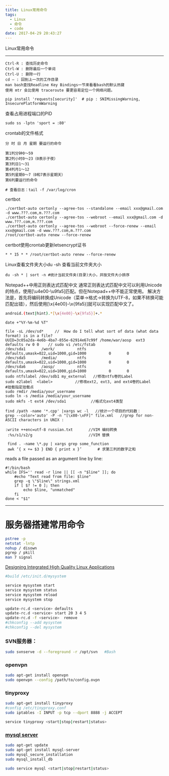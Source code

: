 ```yaml
---
title: Linux常用命令
tags:
  - Linux
  - 命令
  - code
date: 2017-04-29 20:43:27
---
```


Linux常用命令

* * *
```
Ctrl-R : 查找历史命令
Ctrl-W : 删除最后一个单词
Ctrl-U : 删除一行
cd – : 回到上一次的工作目录
man bash查找Readline Key Bindings一节来看看bash的默认热键
使用 mtr 会比使用 traceroute 要更容易定位一个网络问题。

pip install 'requests[security]'  # pip : SNIMissingWarning, InsecurePlatformWarning
```

查看占用进程端口的PID
```
sudo ss -lptn 'sport = :80'
```

crontab的文件格式
```
分 时 日 月 星期 要运行的命令

第1列分钟0～59
第2列小时0～23（0表示子夜）
第3列日1～31
第4列月1～12
第5列星期0～7（0和7表示星期天）
第6列要运行的命令

# 查看日志：tail -f /var/log/cron
```

certbot
```
./certbot-auto certonly --agree-tos --standalone --email xxx@gmail.com -d www.???.com,m.???.com
./certbot-auto certonly --agree-tos --webroot --email xxx@gmail.com -d www.???.com,m.???.com
./certbot-auto certonly --agree-tos --webroot --force-renew --email xxx@gmail.com -d www.???.com,m.???.com
/root/certbot-auto renew --force-renew
```
certbot使用crontab更新letsencrypt证书
```
* * 15 * * /root/certbot-auto renew --force-renew
```

Linux查看文件夹大小du -sh 查看当前文件夹大小
```
du -sh * | sort -n #统计当前文件夹(目录)大小，并按文件大小排序
```

Notepad++中用正则表达式匹配中文 通常正则表达式匹配中文可以利用Unicode的特点，使用[\u4e00-\u9fa5]匹配。但在Notepad++中不能正常使用。 解决方法是，首先将编码转换成Unicode（菜单-&gt;格式-&gt;转换为UTF-8，如果不转换可能匹配出错），然后使用[\x{4e00}-\x{9fa5}]就可以实现匹配中文了。
```Bash
android.(text|hint).*[\x{4e00}-\x{9fa5}]+.*
```

```
date +"%Y-%m-%d %T"

file -sL /dev/sd*     //  How do I tell what sort of data (what data format) is in a file?
UUID=3c05a2da-4e6b-4ba7-855e-62914e67c99f /home/war/aosp  ext3    defaults rw 0 0    // sudo vi /etc/fstab
/dev/sda1       /work/          ntfs    defaults,umask=022,uid=1000,gid=1000          0       0
/dev/sda5       /media/         ntfs    defaults,umask=022,uid=1000,gid=1000          0       0
/dev/sda6       /aosp/          ntfs    defaults,umask=022,uid=1000,gid=1000          0       0
sudo ntfslabel /dev/sdb1 my_external   //修改ntfs卷的Label
sudo e2label  <label>          //修改ext2, ext3, and ext4卷的Label
#挂载指定挂载点
sudo rmdir /media/your_username
sudo ln -s /media /media/your_username
sudo mkfs -t ext4 /dev/sda1           //格式化ext4类型
```

```
find /path -name '*.cpp' |xargs wc -l   //统计一个项目的代码数：
grep --color='auto' -P -n "[\x80-\xFF]" file.xml   //grep for non-ASCII characters in UNIX :

:write ++enc=utf-8 russian.txt       //VIM 编码转换
 :%s/s1/s2/g                         //VIM 替换

 find . -name \*.py | xargs grep some_function
 awk ‘{ x += $3 } END { print x }’       # 求第三列的数字之和
```

reads a file passed as an argument line by line:
```
#!/bin/bash
while IFS='' read -r line || [[ -n "$line" ]]; do
    #echo "Text read from file: $line"
    grep -q \"$line\" strings.xml
    if [ $? != 0 ]; then
        echo $line, "unmatched"
    fi
done < "$1"
```

****
# 服务器搭建常用命令

```Bash
pstree -p
netstat -lntp
nohup / disown
pgrep / pkill
man 7 signal
```

[Designing Integrated High Quality Linux Applications](http://www.tldp.org/HOWTO/HighQuality-Apps-HOWTO/boot.html "Designing Integrated High Quality Linux Applications")
```Bash
#build /etc/init.d/mysystem

service mysystem start
service mysystem status
service mysystem reload
service mysystem stop

update-rc.d <service> defaults
update-rc.d <service> start 20 3 4 5
update-rc.d -f <service>  remove
#chkconfig --add mysystem
#chkconfig --del mysystem
```

### SVN服务器：
```Bash
sudo svnserve -d --foreground -r /opt/svn   #Bash
```

### openvpn
```Bash
sudo apt-get install openvpn
sudo openvpn --config /path/to/config.ovpn
```

### tinyproxy
```Bash
sudo apt-get install tinyproxy
#config /etc/tinyproxy.conf
sudo iptables -I INPUT -p tcp --dport 8888 -j ACCEPT

service tinyproxy <start|stop|restart|status>
```

### [mysql server](https://www.digitalocean.com/community/tutorials/how-to-install-mysql-on-ubuntu-14-04 "How To Install MySQL on Ubuntu 14.04")
```Bash
sudo apt-get update
sudo apt-get install mysql-server
sudo mysql_secure_installation
sudo mysql_install_db

sudo service mysql <start|stop|restart|status>
```
